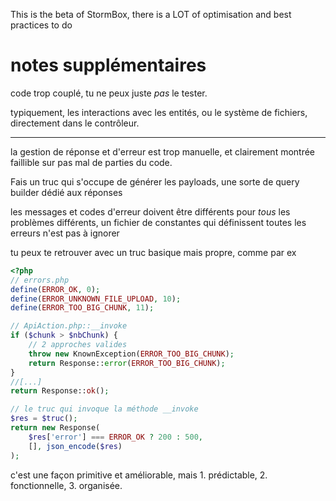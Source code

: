 This is the beta of StormBox, there is a LOT of optimisation and
best practices to do

# notes supplémentaires

code trop couplé, tu ne peux juste *pas* le tester.

typiquement, les interactions avec les entités, ou le système de fichiers,
directement dans le contrôleur.

---

la gestion de réponse et d'erreur est trop manuelle, et clairement montrée
faillible sur pas mal de parties du code.

Fais un truc qui s'occupe de générer les payloads, une sorte de query
builder dédié aux réponses

les messages et codes d'erreur doivent être différents pour *tous* les problèmes
différents, un fichier de constantes qui définissent toutes les erreurs n'est
pas à ignorer

tu peux te retrouver avec un truc basique mais propre, comme par ex

```php
<?php
// errors.php
define(ERROR_OK, 0);
define(ERROR_UNKNOWN_FILE_UPLOAD, 10);
define(ERROR_TOO_BIG_CHUNK, 11);

// ApiAction.php::__invoke
if ($chunk > $nbChunk) {
	// 2 approches valides
    throw new KnownException(ERROR_TOO_BIG_CHUNK);
    return Response::error(ERROR_TOO_BIG_CHUNK);
}
//[...]
return Response::ok();

// le truc qui invoque la méthode __invoke
$res = $truc();
return new Response(
	$res['error'] === ERROR_OK ? 200 : 500,
	[], json_encode($res)
);
```

c'est une façon primitive et améliorable, mais 1. prédictable, 2. fonctionnelle,
3. organisée.
